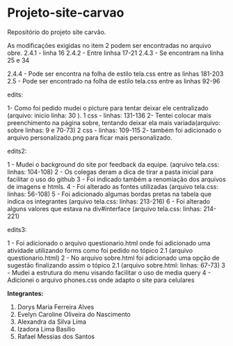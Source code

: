 # Projeto-site-carvao
Repositório do projeto site carvão.

As modificações exigidas no item 2 podem ser encontradas no arquivo obre. 
2.4.1 - linha 16
2.4.2 - Entre linhsa 17-21
2.4.3 - Se encontram na linha 25 e 34

2.4.4 - Pode ser encontra na folha de estilo tela.css entre as linhas 181-203
2.5 - Pode ser encontrado na folha de estilo tela.css entre as linhas 92-96

edits:

1- Como foi pedido mudei o picture para tentar deixar ele centralizado (arquivo: inicio linha: 30 ).
1 css - linhas: 131-136
2- Tentei colocar mais preenchimento na página sobre, tentando deixar ela mais variada(arquivo: sobre linhas: 9 e 70-73)
2 css - linhas: 109-115
2- também foi adicionado o arquivo personalizado.png para ficar mais personalizado.

edits2:

1 - Mudei o background do site por feedback da equipe. (aqruivo tela.css: linhas: 104-108)
2 - Os colegas deram a dica de tirar a pasta inicial para facilitar o uso do github
3 - Foi indicado também a renomiação dos arquivos de imagens e htmls.
4 - Foi alterado as fontes utilizadas (arquivo tela.css: linhas: 56-108)
5 - Foi adicionado algumas bordas pretas na tabela que indica os integrantes (arquivo tela.css: linhas: 213-216)
6 - Foi alterado alguns valores que estava na div#interface (arquivo tela.css: linhas: 214-221)

edits3:

1 - Foi adicionado o arquivo questionario.html onde foi adicionado uma atividade utilizando forms como foi pedido no tópico 2.1 (arquivo questionario.html)
2 - No arquivo sobre.html foi adicionado uma opção de sugestão finalizando assim o tópico 2.1 (arquivo sobre.html: linhas: 67-73)
3 - Mudei a estrutura do menu visando facilitar o uso de media query
4 - Adicionei o arquivo phones.css onde adapto o site para celulares

**Integrantes:**
1. Dorys	Maria Ferreira Alves 
2. Evelyn	Caroline Oliveira do Nascimento
3. Alexandra	da Silva Lima
4. Izadora	Lima Basílio
5. Rafael	Messias dos Santos
